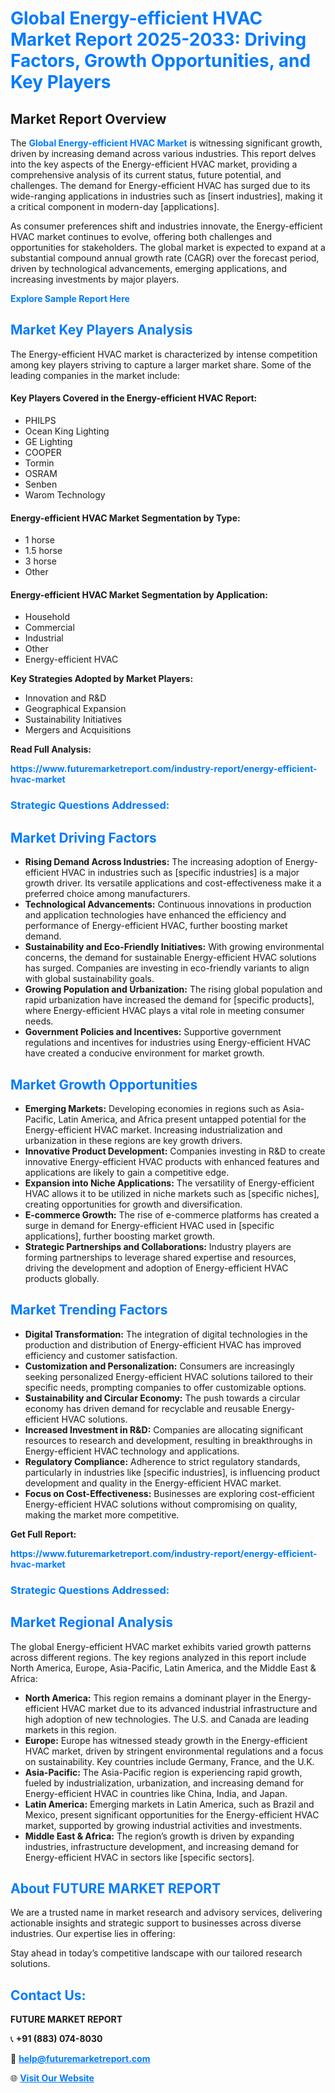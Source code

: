 <h1 style="color: #007BFF;">Global Energy-efficient HVAC Market Report 2025-2033: Driving Factors, Growth Opportunities, and Key Players</h1>

<section id="overview">
<h2>Market Report Overview</h2>
<p>The <a href="https://www.futuremarketreport.com/industry-report/energy-efficient-hvac-market" style="color: #007BFF; text-decoration: none;"><strong>Global Energy-efficient HVAC Market</strong></a> is witnessing significant growth, driven by increasing demand across various industries. This report delves into the key aspects of the Energy-efficient HVAC market, providing a comprehensive analysis of its current status, future potential, and challenges. The demand for Energy-efficient HVAC has surged due to its wide-ranging applications in industries such as [insert industries], making it a critical component in modern-day [applications].</p>
<p>As consumer preferences shift and industries innovate, the Energy-efficient HVAC market continues to evolve, offering both challenges and opportunities for stakeholders. The global market is expected to expand at a substantial compound annual growth rate (CAGR) over the forecast period, driven by technological advancements, emerging applications, and increasing investments by major players.</p>
</section>

<section id="overview">
<p><a href="https://www.futuremarketreport.com/request-sample/reportId=127760" style="color: #007BFF; text-decoration: none;"><strong>Explore Sample Report Here</strong></a></p>
</section>

<section id="key-players">
<h2 style="color: #007BFF;">Market Key Players Analysis</h2>
<p>The Energy-efficient HVAC market is characterized by intense competition among key players striving to capture a larger market share. Some of the leading companies in the market include:</p>
<h4>Key Players Covered in the Energy-efficient HVAC Report:</h4>
<ul><li>PHILPS</li><li>Ocean King Lighting</li><li>GE Lighting</li><li>COOPER</li><li>Tormin</li><li>OSRAM</li><li>Senben</li><li>Warom Technology</li></ul>
<h4>Energy-efficient HVAC Market Segmentation by Type:</h4>
<ul><li>1 horse</li><li>1.5 horse</li><li>3 horse</li><li>Other</li></ul>

<h4>Energy-efficient HVAC Market Segmentation by Application:</h4>
<ul><li>Household</li><li>Commercial</li><li>Industrial</li><li>Other</li><li>Energy-efficient HVAC</li></ul>
<p><strong>Key Strategies Adopted by Market Players:</strong></p>
<ul>
<li>Innovation and R&D</li>
<li>Geographical Expansion</li>
<li>Sustainability Initiatives</li>
<li>Mergers and Acquisitions</li>
</ul>
</section>

<section>
<p><strong>Read Full Analysis: </strong></p><a href="https://www.futuremarketreport.com/industry-report/energy-efficient-hvac-market" style="color: #007BFF; text-decoration: none;"><strong>https://www.futuremarketreport.com/industry-report/energy-efficient-hvac-market</strong></a>
<h3 style="color: #007BFF;">Strategic Questions Addressed:</h3>
</section>

<section id="driving-factors">
<h2 style="color: #007BFF;">Market Driving Factors</h2>
<ul>
<li><strong>Rising Demand Across Industries:</strong> The increasing adoption of Energy-efficient HVAC in industries such as [specific industries] is a major growth driver. Its versatile applications and cost-effectiveness make it a preferred choice among manufacturers.</li>
<li><strong>Technological Advancements:</strong> Continuous innovations in production and application technologies have enhanced the efficiency and performance of Energy-efficient HVAC, further boosting market demand.</li>
<li><strong>Sustainability and Eco-Friendly Initiatives:</strong> With growing environmental concerns, the demand for sustainable Energy-efficient HVAC solutions has surged. Companies are investing in eco-friendly variants to align with global sustainability goals.</li>
<li><strong>Growing Population and Urbanization:</strong> The rising global population and rapid urbanization have increased the demand for [specific products], where Energy-efficient HVAC plays a vital role in meeting consumer needs.</li>
<li><strong>Government Policies and Incentives:</strong> Supportive government regulations and incentives for industries using Energy-efficient HVAC have created a conducive environment for market growth.</li>
</ul>
</section>

<section id="growth-opportunities">
<h2 style="color: #007BFF;">Market Growth Opportunities</h2>
<ul>
<li><strong>Emerging Markets:</strong> Developing economies in regions such as Asia-Pacific, Latin America, and Africa present untapped potential for the Energy-efficient HVAC market. Increasing industrialization and urbanization in these regions are key growth drivers.</li>
<li><strong>Innovative Product Development:</strong> Companies investing in R&D to create innovative Energy-efficient HVAC products with enhanced features and applications are likely to gain a competitive edge.</li>
<li><strong>Expansion into Niche Applications:</strong> The versatility of Energy-efficient HVAC allows it to be utilized in niche markets such as [specific niches], creating opportunities for growth and diversification.</li>
<li><strong>E-commerce Growth:</strong> The rise of e-commerce platforms has created a surge in demand for Energy-efficient HVAC used in [specific applications], further boosting market growth.</li>
<li><strong>Strategic Partnerships and Collaborations:</strong> Industry players are forming partnerships to leverage shared expertise and resources, driving the development and adoption of Energy-efficient HVAC products globally.</li>
</ul>
</section>

<section id="trending-factors">
<h2 style="color: #007BFF;">Market Trending Factors</h2>
<ul>
<li><strong>Digital Transformation:</strong> The integration of digital technologies in the production and distribution of Energy-efficient HVAC has improved efficiency and customer satisfaction.</li>
<li><strong>Customization and Personalization:</strong> Consumers are increasingly seeking personalized Energy-efficient HVAC solutions tailored to their specific needs, prompting companies to offer customizable options.</li>
<li><strong>Sustainability and Circular Economy:</strong> The push towards a circular economy has driven demand for recyclable and reusable Energy-efficient HVAC solutions.</li>
<li><strong>Increased Investment in R&D:</strong> Companies are allocating significant resources to research and development, resulting in breakthroughs in Energy-efficient HVAC technology and applications.</li>
<li><strong>Regulatory Compliance:</strong> Adherence to strict regulatory standards, particularly in industries like [specific industries], is influencing product development and quality in the Energy-efficient HVAC market.</li>
<li><strong>Focus on Cost-Effectiveness:</strong> Businesses are exploring cost-efficient Energy-efficient HVAC solutions without compromising on quality, making the market more competitive.</li>
</ul>
</section>

<section>
<p><strong>Get Full Report: </strong></p><a href="https://www.futuremarketreport.com/industry-report/energy-efficient-hvac-market" style="color: #007BFF; text-decoration: none;"><strong>https://www.futuremarketreport.com/industry-report/energy-efficient-hvac-market</strong></a>
<h3 style="color: #007BFF;">Strategic Questions Addressed:</h3>
</section>


<section id="regional-analysis">
<h2 style="color: #007BFF;">Market Regional Analysis</h2>
<p>The global Energy-efficient HVAC market exhibits varied growth patterns across different regions. The key regions analyzed in this report include North America, Europe, Asia-Pacific, Latin America, and the Middle East & Africa:</p>
<ul>
<li><strong>North America:</strong> This region remains a dominant player in the Energy-efficient HVAC market due to its advanced industrial infrastructure and high adoption of new technologies. The U.S. and Canada are leading markets in this region.</li>
<li><strong>Europe:</strong> Europe has witnessed steady growth in the Energy-efficient HVAC market, driven by stringent environmental regulations and a focus on sustainability. Key countries include Germany, France, and the U.K.</li>
<li><strong>Asia-Pacific:</strong> The Asia-Pacific region is experiencing rapid growth, fueled by industrialization, urbanization, and increasing demand for Energy-efficient HVAC in countries like China, India, and Japan.</li>
<li><strong>Latin America:</strong> Emerging markets in Latin America, such as Brazil and Mexico, present significant opportunities for the Energy-efficient HVAC market, supported by growing industrial activities and investments.</li>
<li><strong>Middle East & Africa:</strong> The region’s growth is driven by expanding industries, infrastructure development, and increasing demand for Energy-efficient HVAC in sectors like [specific sectors].</li>
</ul>
</section>

<footer>
<h2 style="color: #007BFF;">About FUTURE MARKET REPORT</h2>
<p>We are a trusted name in market research and advisory services, delivering actionable insights and strategic support to businesses across diverse industries. Our expertise lies in offering:</p>

<p>Stay ahead in today’s competitive landscape with our tailored research solutions.</p>

<h2 style="color: #007BFF;">Contact Us:</h2>
<p><strong>FUTURE MARKET REPORT</strong></p>
<p>📞 <strong>+91 (883) 074-8030</strong></p>
<p>📧 <strong><a href="mailto:help@futuremarketreport.com" style="color: #007BFF;">help@futuremarketreport.com</a></strong></p>
<p>🌐 <strong><a href="https://www.futuremarketreport.com/" style="color: #007BFF;">Visit Our Website</a></strong></p>
</footer>